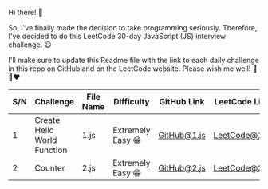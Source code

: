 Hi there! 👋

So, I've finally made the decision to take programming seriously. Therefore, I've decided to do this LeetCode 30-day JavaScript (JS) interview challenge. 😃

I'll make sure to update this Readme file with the link to each daily challenge in this repo on GitHub and on the LeetCode website. Please wish me well! 🌟😊❤️

| S/N | Challenge                   | File Name | Difficulty        | GitHub Link                                                                    | LeetCode Link                                                                           |
| --- | --------------------------- | --------- | ----------------- | ------------------------------------------------------------------------------ | --------------------------------------------------------------------------------------- |
| 1   | Create Hello World Function | 1.js      | Extremely Easy 😁 | [GitHub@1.js](https://github.com/ayatullahkhalid/30-Days-of-JS/blob/main/1.js) | [LeetCode@1.js](https://leetcode.com/problems/create-hello-world-function/description/) |
| 2   | Counter | 2.js      | Extremely Easy 😁|[GitHub@2.js](https://github.com/ayatullahkhalid/30-Days-of-JS/blob/main/2.js)|[LeetCode@2.js](https://leetcode.com/problems/counter/description/)|


